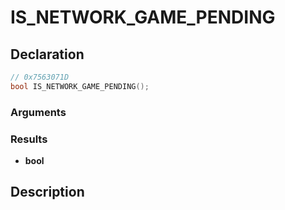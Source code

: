 # IS_NETWORK_GAME_PENDING

## Declaration
```cpp
// 0x7563071D
bool IS_NETWORK_GAME_PENDING();
```

### Arguments

### Results
- **bool**

## Description
